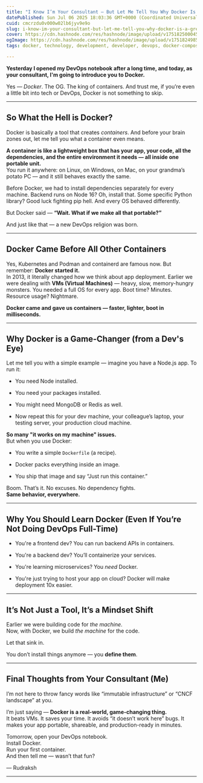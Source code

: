 ```yaml
---
title: "I Know I’m Your Consultant — But Let Me Tell You Why Docker Is a Great Thing to Explore"
datePublished: Sun Jul 06 2025 18:03:36 GMT+0000 (Coordinated Universal Time)
cuid: cmcrzdu0v000w02lb6jyv9e9o
slug: i-know-im-your-consultant-but-let-me-tell-you-why-docker-is-a-great-thing-to-explore
cover: https://cdn.hashnode.com/res/hashnode/image/upload/v1751825000450/fd17c283-9e87-41aa-89d8-eccd92ae1d42.png
ogImage: https://cdn.hashnode.com/res/hashnode/image/upload/v1751824985558/82a4744c-9eb9-474f-914e-ffb0da301ae1.png
tags: docker, technology, development, developer, devops, docker-compose, docker-images, devops-articles, techwithrudraksh

---
```


**Yesterday I opened my DevOps notebook after a long time, and today, as your consultant, I'm going to introduce you to Docker.**

Yes — *Docker*. The OG. The king of containers. And trust me, if you’re even a little bit into tech or DevOps, Docker is not something to skip.

---

## So What the Hell is Docker?

Docker is basically a tool that creates *containers*. And before your brain zones out, let me tell you what a container even means.

**A container is like a lightweight box that has your app, your code, all the dependencies, and the entire environment it needs — all inside one portable unit.**  
You run it anywhere: on Linux, on Windows, on Mac, on your grandma’s potato PC — and it still behaves exactly the same.

Before Docker, we had to install dependencies separately for every machine. Backend runs on Node 16? Oh, install that. Some specific Python library? Good luck fighting pip hell. And every OS behaved differently.

But Docker said — **“Wait. What if we make all that portable?”**

And just like that — a new DevOps religion was born.

---

## Docker Came Before All Other Containers

Yes, Kubernetes and Podman and containerd are famous now. But remember: **Docker started it.**  
In 2013, it literally changed how we think about app deployment. Earlier we were dealing with **VMs (Virtual Machines)** — heavy, slow, memory-hungry monsters. You needed a full OS for every app. Boot time? Minutes. Resource usage? Nightmare.

**Docker came and gave us containers — faster, lighter, boot in milliseconds.**

---

## Why Docker is a Game-Changer (from a Dev's Eye)

Let me tell you with a simple example — imagine you have a Node.js app. To run it:

* You need Node installed.
    
* You need your packages installed.
    
* You might need MongoDB or Redis as well.
    
* Now repeat this for your dev machine, your colleague’s laptop, your testing server, your production cloud machine.
    

**So many "it works on my machine" issues.**  
But when you use Docker:

* You write a simple `Dockerfile` (a recipe).
    
* Docker packs everything inside an image.
    
* You ship that image and say “Just run this container.”
    

Boom. That’s it. No excuses. No dependency fights.  
**Same behavior, everywhere.**

---

## Why You Should Learn Docker (Even If You’re Not Doing DevOps Full-Time)

* You're a frontend dev? You can run backend APIs in containers.
    
* You're a backend dev? You’ll containerize your services.
    
* You're learning microservices? You *need* Docker.
    
* You're just trying to host your app on cloud? Docker will make deployment 10x easier.
    

---

## It’s Not Just a Tool, It’s a Mindset Shift

Earlier we were building code for *the machine*.  
Now, with Docker, we build *the machine* for the code.

Let that sink in.

You don’t install things anymore — you **define them**.

---

## Final Thoughts from Your Consultant (Me)

I’m not here to throw fancy words like “immutable infrastructure” or “CNCF landscape” at you.

I’m just saying — **Docker is a real-world, game-changing thing.**  
It beats VMs. It saves your time. It avoids “it doesn’t work here” bugs. It makes your app portable, shareable, and production-ready in minutes.

Tomorrow, open your DevOps notebook.  
Install Docker.  
Run your first container.  
And then tell me — wasn’t that fun?

— Rudraksh  

---
